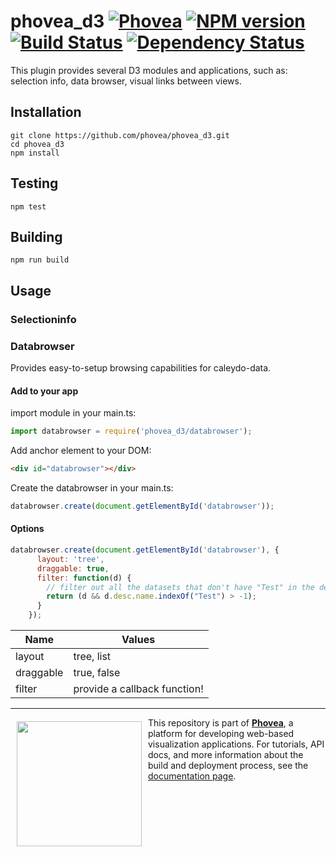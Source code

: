 phovea_d3 [![Phovea][phovea-image]][phovea-url] [![NPM version][npm-image]][npm-url] [![Build Status][travis-image]][travis-url] [![Dependency Status][daviddm-image]][daviddm-url]
=====================

This plugin provides several D3 modules and applications, such as: selection info, data browser, visual links between views.

Installation
------------

```
git clone https://github.com/phovea/phovea_d3.git
cd phovea_d3
npm install
```

Testing
-------

```
npm test
```

Building
--------

```
npm run build
```

Usage
------------

### Selectioninfo

### Databrowser

Provides easy-to-setup browsing capabilities for caleydo-data.

#### Add to your app

import module in your main.ts:
```javascript
import databrowser = require('phovea_d3/databrowser');
```

Add anchor element to your DOM:
```html
<div id="databrowser"></div>
```

Create the databrowser in your main.ts:
```javascript
databrowser.create(document.getElementById('databrowser'));
```

#### Options

```javascript
databrowser.create(document.getElementById('databrowser'), {
      layout: 'tree',
      draggable: true,
      filter: function(d) { 
        // filter out all the datasets that don't have "Test" in the description!
        return (d && d.desc.name.indexOf("Test") > -1);
      }
    });
```

| Name | Values |
| -----| ------ |
| layout | tree, list |
| draggable | true, false |
| filter | provide a callback function! |

***

<a href="https://caleydo.org"><img src="http://caleydo.org/assets/images/logos/caleydo.svg" align="left" width="200px" hspace="10" vspace="6"></a>
This repository is part of **[Phovea](http://phovea.caleydo.org/)**, a platform for developing web-based visualization applications. For tutorials, API docs, and more information about the build and deployment process, see the [documentation page](http://caleydo.org/documentation/).


[phovea-image]: https://img.shields.io/badge/Phovea-Client%20Plugin-F47D20.svg
[phovea-url]: https://phovea.caleydo.org
[npm-image]: https://badge.fury.io/js/phovea_d3.svg
[npm-url]: https://npmjs.org/package/phovea_d3
[travis-image]: https://travis-ci.org/phovea/phovea_d3.svg?branch=master
[travis-url]: https://travis-ci.org/phovea/phovea_d3
[daviddm-image]: https://david-dm.org/phovea/phovea_d3.svg?theme=shields.io
[daviddm-url]: https://david-dm.org/phovea/phovea_d3
